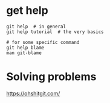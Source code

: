 # get help
```
git help  # in general
git help tutorial  # the very basics

# for some specific command
git help blame
man git-blame
```

# Solving problems
https://ohshitgit.com/
